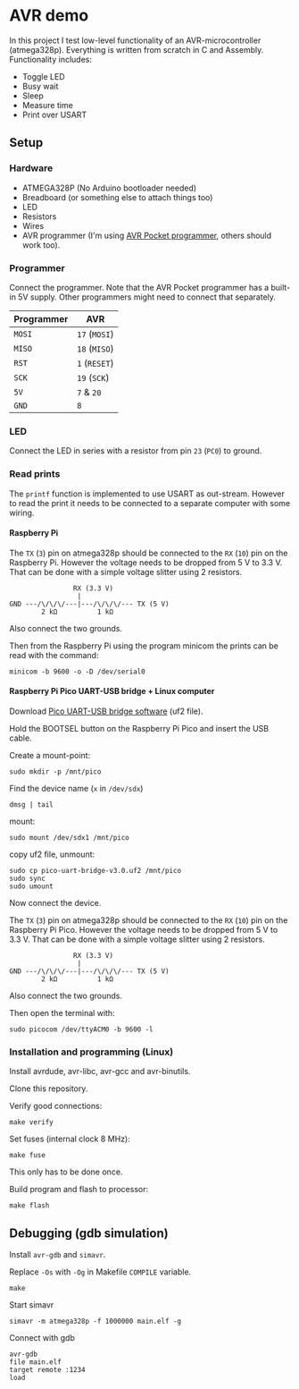 # AVR demo
In this project I test low-level functionality of an AVR-microcontroller
(atmega328p). Everything is written from scratch in C and Assembly.
Functionality includes:
- Toggle LED
- Busy wait
- Sleep
- Measure time
- Print over USART

## Setup

### Hardware
- ATMEGA328P (No Arduino bootloader needed)
- Breadboard (or something else to attach things too)
- LED
- Resistors
- Wires
- AVR programmer (I'm using [AVR Pocket programmer](https://www.sparkfun.com/products/9825), others
  should work too).

### Programmer
Connect the programmer. Note that the AVR Pocket programmer has a built-in 5V
supply. Other programmers might need to connect that separately.

| Programmer | AVR |
|------------|-----|
| `MOSI` | `17` (`MOSI`) |
| `MISO` | `18` (`MISO`) |
| `RST`  | `1` (`RESET`) |
| `SCK`  | `19` (`SCK`)  |
| `5V`   | `7` & `20` |
| `GND`  | `8` |

### LED
Connect the LED in series with a resistor from pin `23` (`PC0`) to ground.

### Read prints
The `printf` function is implemented to use USART as out-stream. However to
read the print it needs to be connected to a separate computer with some
wiring.

#### Raspberry Pi

The `TX` (`3`) pin on atmega328p should be connected to the `RX` (`10`) pin on the
Raspberry Pi. However the voltage needs to be dropped from 5 V to 3.3 V. That
can be done with a simple voltage slitter using 2 resistors.

```
                RX (3.3 V)
                 |
GND ---/\/\/\/---|---/\/\/\/--- TX (5 V)
        2 kΩ          1 kΩ
```

Also connect the two grounds.

Then from the Raspberry Pi using the program minicom the prints can be read
with the command: 
```
minicom -b 9600 -o -D /dev/serial0
```

#### Raspberry Pi Pico UART-USB bridge + Linux computer
Download [Pico UART-USB bridge software](https://github.com/Noltari/pico-uart-bridge/releases/tag/v3.0) (uf2 file).

Hold the BOOTSEL button on the Raspberry Pi Pico and insert the USB cable.

Create a mount-point:
```
sudo mkdir -p /mnt/pico
```

Find the device name (`x` in `/dev/sdx`)
```
dmsg | tail
```

mount:
```
sudo mount /dev/sdx1 /mnt/pico
```

copy uf2 file, unmount:
```
sudo cp pico-uart-bridge-v3.0.uf2 /mnt/pico
sudo sync
sudo umount
```

Now connect the device.

The `TX` (`3`) pin on atmega328p should be connected to the `RX` (`10`) pin on the
Raspberry Pi Pico. However the voltage needs to be dropped from 5 V to 3.3 V. That
can be done with a simple voltage slitter using 2 resistors.

```
                RX (3.3 V)
                 |
GND ---/\/\/\/---|---/\/\/\/--- TX (5 V)
        2 kΩ          1 kΩ
```

Also connect the two grounds.

Then open the terminal with:
```
sudo picocom /dev/ttyACM0 -b 9600 -l
```

### Installation and programming (Linux)

Install avrdude, avr-libc, avr-gcc and avr-binutils.

Clone this repository.

Verify good connections:
```
make verify
```

Set fuses (internal clock 8 MHz):
```
make fuse
```
This only has to be done once.

Build program and flash to processor:
```
make flash
```

## Debugging (gdb simulation)

Install `avr-gdb` and `simavr`.

Replace `-Os` with `-Og` in Makefile `COMPILE` variable.
```
make
```

Start simavr
```
simavr -m atmega328p -f 1000000 main.elf -g
```
Connect with gdb
```
avr-gdb
file main.elf
target remote :1234
load
```


